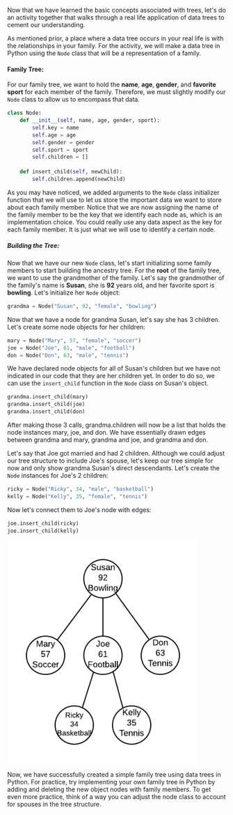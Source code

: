 <!--title={Real Life Application of Trees}-->

<!--badges={Algorithms:5,Python:5}-->

<!--concepts={The Node}-->

Now that we have learned the basic concepts associated with trees, let's do an activity together that walks through a real life application of data trees to cement our understanding.

As mentioned prior, a place where a data tree occurs in your real life is with the relationships in your family. For the activity, we will make a data tree in Python using the `Node` class that will be a representation of a family.

#### Family Tree:

For our family tree, we want to hold the **name**, **age**, **gender**, and **favorite sport** for each member of the family. Therefore, we must slightly modify our `Node` class to allow us to encompass that data.

```Python
class Node:
    def __init__(self, name, age, gender, sport):
        self.key = name
        self.age = age
        self.gender = gender
        self.sport = sport
        self.children = []
    
    def insert_child(self, newChild):
        self.children.append(newChild)
```

As you may have noticed, we added arguments to the `Node` class initializer function that we will use to let us store the important data we want to store about each family member. Notice that we are now assigning the name of the family member to be the key that we identify each node as, which is an implementation choice. You could really use any data aspect as the key for each family member. It is just what we will use to identify a certain node.

##### Building the Tree:

Now that we have our new `Node` class, let's start initializing some family members to start building the ancestry tree. For the **root** of the family tree, we want to use the grandmother of the family. Let's say the grandmother of the family's name is **Susan**, she is **92** years old, and her favorite sport is **bowling**. Let's initialize her `Node` object:

```Python
grandma = Node("Susan", 92, "female", "bowling")
```

Now that we have a node for grandma Susan, let's say she has 3 children. Let's create some node objects for her children:

```Python
mary = Node("Mary", 57, "female", "soccer")
joe = Node("Joe", 61, "male", "football")
don = Node("Don", 63, "male", "tennis")
```

We have declared node objects for all of Susan's children but we have not indicated in our code that they are her children yet. In order to do so, we can use the `insert_child` function in the `Node` class on Susan's object.

```Python
grandma.insert_child(mary)
grandma.insert_child(joe)
grandma.insert_child(don)
```

After making those 3 calls, grandma.children will now be a list that holds the node instances mary, joe, and don. We have essentially drawn edges between grandma and mary, grandma and joe, and grandma and don. 

Let's say that Joe got married and had 2 children. Although we could adjust our tree structure to include Joe's spouse, let's keep our tree simple for now and only show grandma Susan's direct descendants. Let's create the `Node` instances for Joe's 2 children:

```Python
ricky = Node("Ricky", 34, "male", "basketball")
kelly = Node("Kelly", 35, "female", "tennis")
```

Now let's connect them to Joe's node with edges:

```Python
joe.insert_child(ricky)
joe.insert_child(kelly)
```

<img src="../images/8-1.png" style="zoom:110%;" />

Now, we have successfully created a simple family tree using data trees in Python. For practice, try implementing your own family tree in Python by adding and deleting the new object nodes with family members. To get even more practice, think of a way you can adjust the node class to account for spouses in the tree structure.

